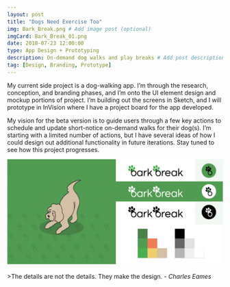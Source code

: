 ```yaml
---
layout: post
title: "Dogs Need Exercise Too"
img: Bark_Break.png # Add image post (optional)
imgCard: Bark_Break_01.png
date: 2018-07-23 12:00:00 
type: App Design + Prototyping
description: On-demand dog walks and play breaks # Add post description (optional)
tag: [Design, Branding, Prototype]
---
```

My current side project is a dog-walking app.  I’m through the research, conception, and branding phases, and I’m onto the UI element design and mockup portions of project.  I’m building out the screens in Sketch, and I will prototype in InVision where I have a project board for the app developed.

My vision for the beta version is to guide users through a few key actions to schedule and update short-notice on-demand walks for their dog(s).  I’m starting with a limited number of actions, but I have several ideas of how I could design out additional functionality in future iterations.  Stay tuned to see how this project progresses.   

<div class="post_image_addl">
    <img src="/assets/img/Bark_Break_Elements.png" alt="Elements of the Bark Break brand">
</div>
<br/>
>The details are not the details. They make the design. <cite>- Charles Eames</cite>